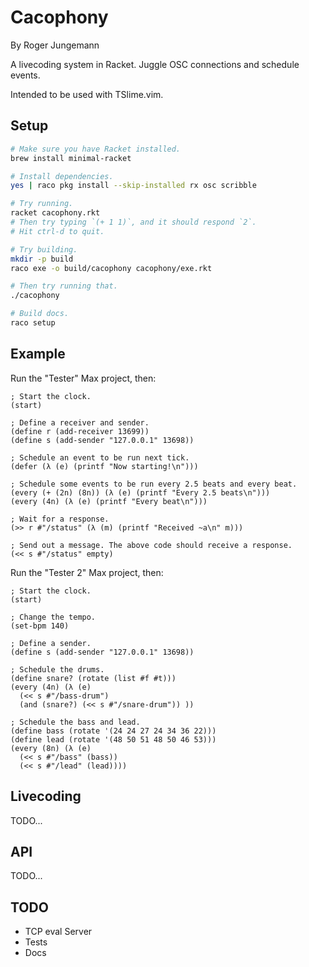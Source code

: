 # Cacophony

By Roger Jungemann

A livecoding system in Racket. Juggle OSC connections and schedule events.

Intended to be used with TSlime.vim.

## Setup

```sh
# Make sure you have Racket installed.
brew install minimal-racket

# Install dependencies.
yes | raco pkg install --skip-installed rx osc scribble

# Try running.
racket cacophony.rkt
# Then try typing `(+ 1 1)`, and it should respond `2`.
# Hit ctrl-d to quit.

# Try building.
mkdir -p build
raco exe -o build/cacophony cacophony/exe.rkt

# Then try running that.
./cacophony

# Build docs.
raco setup
```

## Example

Run the "Tester" Max project, then:

```racket
; Start the clock.
(start)

; Define a receiver and sender.
(define r (add-receiver 13699))
(define s (add-sender "127.0.0.1" 13698))

; Schedule an event to be run next tick.
(defer (λ (e) (printf "Now starting!\n")))

; Schedule some events to be run every 2.5 beats and every beat.
(every (+ (2n) (8n)) (λ (e) (printf "Every 2.5 beats\n")))
(every (4n) (λ (e) (printf "Every beat\n")))

; Wait for a response.
(>> r #"/status" (λ (m) (printf "Received ~a\n" m)))

; Send out a message. The above code should receive a response.
(<< s #"/status" empty)
```

Run the "Tester 2" Max project, then:

```racket
; Start the clock.
(start)

; Change the tempo.
(set-bpm 140)

; Define a sender.
(define s (add-sender "127.0.0.1" 13698))

; Schedule the drums.
(define snare? (rotate (list #f #t)))
(every (4n) (λ (e)
  (<< s #"/bass-drum")
  (and (snare?) (<< s #"/snare-drum")) ))

; Schedule the bass and lead.
(define bass (rotate '(24 24 27 24 34 36 22)))
(define lead (rotate '(48 50 51 48 50 46 53)))
(every (8n) (λ (e)
  (<< s #"/bass" (bass))
  (<< s #"/lead" (lead))))
```

## Livecoding

TODO...

## API

TODO...

## TODO

* TCP eval Server
* Tests
* Docs
